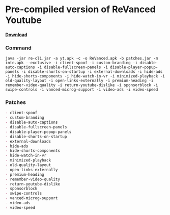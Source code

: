 # Pre-compiled version of ReVanced Youtube

#### [Download](https://github.com/xHaruke/revanced-precompiled/releases/download/v18.19.35/ReVanced.apk)

### Command

```console
java -jar re-cli.jar -a yt.apk -c -o ReVanced.apk -b patches.jar -m inte.apk --exclusive -i client-spoof -i custom-branding -i disable-auto-captions -i disable-fullscreen-panels -i disable-player-popup-panels -i disable-shorts-on-startup -i external-downloads -i hide-ads -i hide-shorts-components -i hide-watch-in-vr -i minimized-playback -i old-quality-layout -i open-links-externally -i premium-heading -i remember-video-quality -i return-youtube-dislike -i sponsorblock -i swipe-controls -i vanced-microg-support -i video-ads -i video-speed
```

### Patches

```md
- client-spoof 
- custom-branding 
- disable-auto-captions
- disable-fullscreen-panels 
- disable-player-popup-panels
- disable-shorts-on-startup
- external-downloads
- hide-ads 
- hide-shorts-components
- hide-watch-in-vr 
- minimized-playback 
- old-quality-layout 
- open-links-externally 
- premium-heading 
- remember-video-quality 
- return-youtube-dislike 
- sponsorblock 
- swipe-controls
- vanced-microg-support 
- video-ads
- video-speed
```

